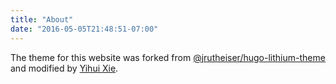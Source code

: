 ```yaml
---
title: "About"
date: "2016-05-05T21:48:51-07:00"
---
```


The theme for this website was forked from [@jrutheiser/hugo-lithium-theme](https://github.com/jrutheiser/hugo-lithium-theme) and modified by [Yihui Xie](https://github.com/yihui/hugo-lithium).
